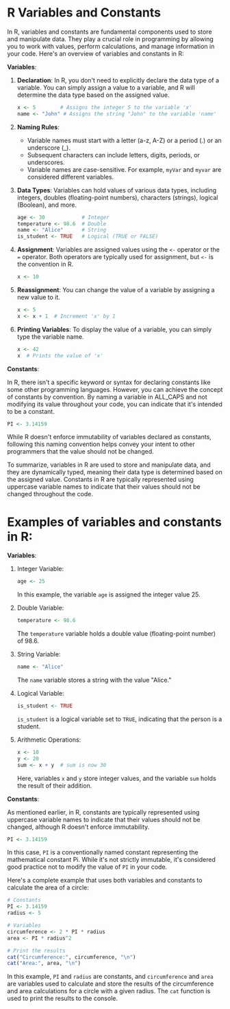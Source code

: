 # R Variables and Constants

In R, variables and constants are fundamental components used to store and manipulate data. They play a crucial role in programming by allowing you to work with values, perform calculations, and manage information in your code. Here's an overview of variables and constants in R:

**Variables**:

1. **Declaration**: In R, you don't need to explicitly declare the data type of a variable. You can simply assign a value to a variable, and R will determine the data type based on the assigned value.

   ```R
   x <- 5        # Assigns the integer 5 to the variable 'x'
   name <- "John" # Assigns the string "John" to the variable 'name'
   ```

2. **Naming Rules**:
   - Variable names must start with a letter (a-z, A-Z) or a period (.) or an underscore (_).
   - Subsequent characters can include letters, digits, periods, or underscores.
   - Variable names are case-sensitive. For example, `myVar` and `myvar` are considered different variables.

3. **Data Types**: Variables can hold values of various data types, including integers, doubles (floating-point numbers), characters (strings), logical (Boolean), and more.

   ```R
   age <- 30            # Integer
   temperature <- 98.6  # Double
   name <- "Alice"      # String
   is_student <- TRUE   # Logical (TRUE or FALSE)
   ```

4. **Assignment**: Variables are assigned values using the `<-` operator or the `=` operator. Both operators are typically used for assignment, but `<-` is the convention in R.

   ```R
   x <- 10
   ```

5. **Reassignment**: You can change the value of a variable by assigning a new value to it.

   ```R
   x <- 5
   x <- x + 1  # Increment 'x' by 1
   ```

6. **Printing Variables**: To display the value of a variable, you can simply type the variable name.

   ```R
   x <- 42
   x  # Prints the value of 'x'
   ```

**Constants**:

In R, there isn't a specific keyword or syntax for declaring constants like some other programming languages. However, you can achieve the concept of constants by convention. By naming a variable in ALL_CAPS and not modifying its value throughout your code, you can indicate that it's intended to be a constant.

```R
PI <- 3.14159
```

While R doesn't enforce immutability of variables declared as constants, following this naming convention helps convey your intent to other programmers that the value should not be changed.

To summarize, variables in R are used to store and manipulate data, and they are dynamically typed, meaning their data type is determined based on the assigned value. Constants in R are typically represented using uppercase variable names to indicate that their values should not be changed throughout the code.



# Examples of variables and constants in R:

**Variables**:

1. Integer Variable:

   ```R
   age <- 25
   ```

   In this example, the variable `age` is assigned the integer value 25.

2. Double Variable:

   ```R
   temperature <- 98.6
   ```

   The `temperature` variable holds a double value (floating-point number) of 98.6.

3. String Variable:

   ```R
   name <- "Alice"
   ```

   The `name` variable stores a string with the value "Alice."

4. Logical Variable:

   ```R
   is_student <- TRUE
   ```

   `is_student` is a logical variable set to `TRUE`, indicating that the person is a student.

5. Arithmetic Operations:

   ```R
   x <- 10
   y <- 20
   sum <- x + y  # sum is now 30
   ```

   Here, variables `x` and `y` store integer values, and the variable `sum` holds the result of their addition.

**Constants**:

As mentioned earlier, in R, constants are typically represented using uppercase variable names to indicate that their values should not be changed, although R doesn't enforce immutability.

```R
PI <- 3.14159
```

In this case, `PI` is a conventionally named constant representing the mathematical constant Pi. While it's not strictly immutable, it's considered good practice not to modify the value of `PI` in your code.

Here's a complete example that uses both variables and constants to calculate the area of a circle:

```R
# Constants
PI <- 3.14159
radius <- 5

# Variables
circumference <- 2 * PI * radius
area <- PI * radius^2

# Print the results
cat("Circumference:", circumference, "\n")
cat("Area:", area, "\n")
```

In this example, `PI` and `radius` are constants, and `circumference` and `area` are variables used to calculate and store the results of the circumference and area calculations for a circle with a given radius. The `cat` function is used to print the results to the console.
